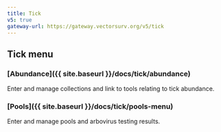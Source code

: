 ```yaml
---
title: Tick
v5: true
gateway-url: https://gateway.vectorsurv.org/v5/tick
---
```


## Tick menu

### [Abundance]({{ site.baseurl }}/docs/tick/abundance)

Enter and manage collections and link to tools relating to tick abundance.

### [Pools]({{ site.baseurl }}/docs/tick/pools-menu)

Enter and manage pools and arbovirus testing results.
